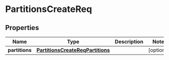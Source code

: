 # PartitionsCreateReq

## Properties
Name | Type | Description | Notes
------------ | ------------- | ------------- | -------------
**partitions** | [**PartitionsCreateReqPartitions**](PartitionsCreateReqPartitions.md) |  |  [optional]
